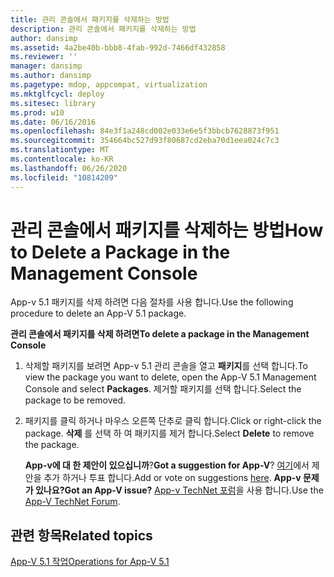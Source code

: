 ```yaml
---
title: 관리 콘솔에서 패키지를 삭제하는 방법
description: 관리 콘솔에서 패키지를 삭제하는 방법
author: dansimp
ms.assetid: 4a2be40b-bbb8-4fab-992d-7466df432858
ms.reviewer: ''
manager: dansimp
ms.author: dansimp
ms.pagetype: mdop, appcompat, virtualization
ms.mktglfcycl: deploy
ms.sitesec: library
ms.prod: w10
ms.date: 06/16/2016
ms.openlocfilehash: 84e3f1a248cd002e033e6e5f3bbcb7628873f951
ms.sourcegitcommit: 354664bc527d93f80687cd2eba70d1eea024c7c3
ms.translationtype: MT
ms.contentlocale: ko-KR
ms.lasthandoff: 06/26/2020
ms.locfileid: "10814209"
---
```

# <span data-ttu-id="cf725-103">관리 콘솔에서 패키지를 삭제하는 방법</span><span class="sxs-lookup"><span data-stu-id="cf725-103">How to Delete a Package in the Management Console</span></span>


<span data-ttu-id="cf725-104">App-v 5.1 패키지를 삭제 하려면 다음 절차를 사용 합니다.</span><span class="sxs-lookup"><span data-stu-id="cf725-104">Use the following procedure to delete an App-V 5.1 package.</span></span>

**<span data-ttu-id="cf725-105">관리 콘솔에서 패키지를 삭제 하려면</span><span class="sxs-lookup"><span data-stu-id="cf725-105">To delete a package in the Management Console</span></span>**

1.  <span data-ttu-id="cf725-106">삭제할 패키지를 보려면 App-v 5.1 관리 콘솔을 열고 **패키지**를 선택 합니다.</span><span class="sxs-lookup"><span data-stu-id="cf725-106">To view the package you want to delete, open the App-V 5.1 Management Console and select **Packages**.</span></span> <span data-ttu-id="cf725-107">제거할 패키지를 선택 합니다.</span><span class="sxs-lookup"><span data-stu-id="cf725-107">Select the package to be removed.</span></span>

2.  <span data-ttu-id="cf725-108">패키지를 클릭 하거나 마우스 오른쪽 단추로 클릭 합니다.</span><span class="sxs-lookup"><span data-stu-id="cf725-108">Click or right-click the package.</span></span> <span data-ttu-id="cf725-109">**삭제** 를 선택 하 여 패키지를 제거 합니다.</span><span class="sxs-lookup"><span data-stu-id="cf725-109">Select **Delete** to remove the package.</span></span>

    <span data-ttu-id="cf725-110">**App-v에 대 한 제안이 있으십니까**?</span><span class="sxs-lookup"><span data-stu-id="cf725-110">**Got a suggestion for App-V**?</span></span> <span data-ttu-id="cf725-111">[여기](http://appv.uservoice.com/forums/280448-microsoft-application-virtualization)에서 제안을 추가 하거나 투표 합니다.</span><span class="sxs-lookup"><span data-stu-id="cf725-111">Add or vote on suggestions [here](http://appv.uservoice.com/forums/280448-microsoft-application-virtualization).</span></span> **<span data-ttu-id="cf725-112">App-v 문제가 있나요?</span><span class="sxs-lookup"><span data-stu-id="cf725-112">Got an App-V issue?</span></span>** <span data-ttu-id="cf725-113">[App-v TechNet 포럼](https://social.technet.microsoft.com/Forums/home?forum=mdopappv)을 사용 합니다.</span><span class="sxs-lookup"><span data-stu-id="cf725-113">Use the [App-V TechNet Forum](https://social.technet.microsoft.com/Forums/home?forum=mdopappv).</span></span>

## <span data-ttu-id="cf725-114">관련 항목</span><span class="sxs-lookup"><span data-stu-id="cf725-114">Related topics</span></span>


[<span data-ttu-id="cf725-115">App-V 5.1 작업</span><span class="sxs-lookup"><span data-stu-id="cf725-115">Operations for App-V 5.1</span></span>](operations-for-app-v-51.md)

 

 





